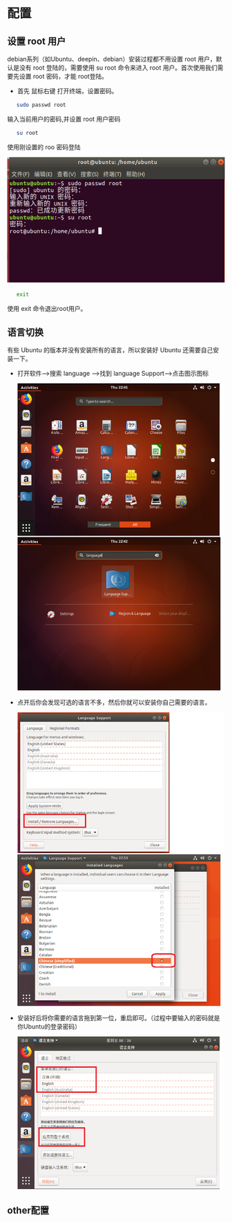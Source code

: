 # 配置

## 设置 root 用户

debian系列（如Ubuntu、deepin、debian）安装过程都不用设置 root 用户，默认是没有 root 登陆的，需要使用 su root 命令来进入 root 用户。首次使用我们需要先设置 root 密码，才能 root登陆。

- 首先 鼠标右键 打开终端，设置密码。
 ```bash
    sudo passwd root
```
输入当前用户的密码,并设置 root 用户密码
 ```bash
    su root
```
使用刚设置的 roo 密码登陆

![img](../public/ubuntu/r-1.png)
 ```bash
    exit
```
使用 exit 命令退出root用户。

## 语言切换

有些 Ubuntu 的版本并没有安装所有的语言，所以安装好 Ubuntu 还需要自己安装一下。

- 打开软件-->搜索 language -->找到 language Support-->点击图示图标

    ![language](../public/ubuntu/2-2.png)
    ![language](../public/ubuntu/2-1.png)

- 点开后你会发现可选的语言不多，然后你就可以安装你自己需要的语言。

    ![img](../public/ubuntu/2-3.png)
    ![img](../public/ubuntu/2-4.png)

- 安装好后将你需要的语言拖到第一位，重启即可。（过程中要输入的密码就是你Ubuntu的登录密码）

    ![img](../public/ubuntu/2-5.png)

## other配置